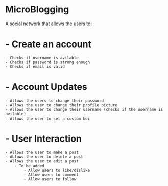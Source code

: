 # MicroBlogging
A social network that allows the users to:



# - Create an account
    - Checks if username is avilable
    - Checks if password is strong enough
    - Checks if email is valid
 
 
 
 
# - Account Updates
    - Allows the users to change their password
    - Allows the user to change their profile picture
    - Allows the user to change their username (checks if the username is avilable)
    - Allows the user to set a custom boi
 
 
 
 
# - User Interaction
    - Allows the user to make a post
    - ALlows the user to delete a post
    - Allows the user to edit a post
        - To be added
            - Allow users to like/dislike
            - Allow users to comment
            - Allow users to follow          
